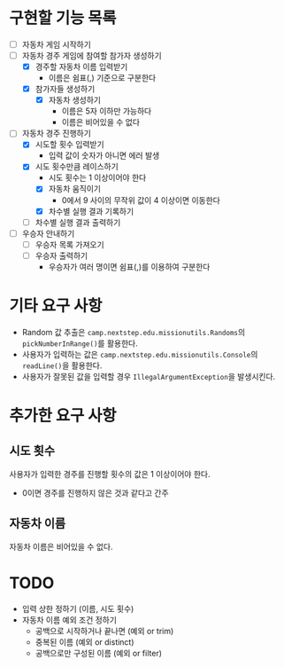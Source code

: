 # 구현할 기능 목록

- [ ] 자동차 게임 시작하기
- [ ] 자동차 경주 게임에 참여할 참가자 생성하기
    - [x] 경주할 자동차 이름 입력받기
        - 이름은 쉼표(,) 기준으로 구분한다
    - [x] 참가자들 생성하기
        - [x] 자동차 생성하기
            - 이름은 5자 이하만 가능하다
            - 이름은 비어있을 수 없다
- [ ] 자동차 경주 진행하기
    - [x] 시도할 횟수 입력받기
        - 입력 값이 숫자가 아니면 에러 발생
    - [x] 시도 횟수만큼 레이스하기
        - 시도 횟수는 1 이상이어야 한다
        - [x] 자동차 움직이기
            - 0에서 9 사이의 무작위 값이 4 이상이면 이동한다
        - [x] 차수별 실행 결과 기록하기
    - [ ] 차수별 실행 결과 출력하기
- [ ] 우승자 안내하기
    - [ ] 우승자 목록 가져오기
    - [ ] 우승자 출력하기
        - 우승자가 여러 명이면 쉼표(,)를 이용하여 구분한다

# 기타 요구 사항

- Random 값 추출은 `camp.nextstep.edu.missionutils.Randoms`의 `pickNumberInRange()`를 활용한다.
- 사용자가 입력하는 값은 `camp.nextstep.edu.missionutils.Console`의 `readLine()`을 활용한다.
- 사용자가 잘못된 값을 입력할 경우 `IllegalArgumentException`을 발생시킨다.

# 추가한 요구 사항

## 시도 횟수

사용자가 입력한 경주를 진행할 횟수의 값은 1 이상이어야 한다.

- 0이면 경주를 진행하지 않은 것과 같다고 간주

## 자동차 이름

자동차 이름은 비어있을 수 없다.

# TODO

- 입력 상한 정하기 (이름, 시도 횟수)
- 자동차 이름 예외 조건 정하기
    - 공백으로 시작하거나 끝나면 (예외 or trim)
    - 중복된 이름 (예외 or distinct)
    - 공백으로만 구성된 이름 (예외 or filter)
